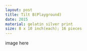 ```yaml
---
layout: post
title: Tilt B(Playground)
date: 2015
material: gelatin silver print
size: 8 x 10 inch(each); 16 pieces
---
```


image here
